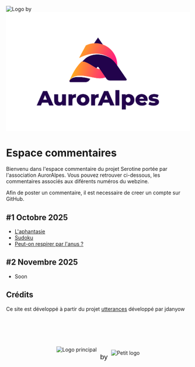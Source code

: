 ![Logo](media/logo_serotine.svg) by ![Auroralpes](media/logo_Auroralpes.png)

# Espace commentaires

Bienvenu dans l'espace commentaire du projet Serotine portée par l'association AurorAlpes.
Vous pouvez retrouver ci-dessous, les commentaires associés aux diférents numéros du webzine.

Afin de poster un commentaire, il est necessaire de creer un compte sur GitHub.


## #1 Octobre 2025
- [L'aphantasie](https://troy314.github.io/utterances/articles/aphantasie.html)
- [Sudoku](https://troy314.github.io/utterances/articles/aphantasie_sudoku.html)
- [Peut-on respirer par l'anus ?](https://troy314.github.io/utterances/articles/respirer_par_anus.html)

## #2 Novembre 2025
- Soon


<script src="https://utteranc.es/client.js"
        issue-term="pathname"
        theme="photon-dark"
        crossorigin="anonymous"
        async>
</script>

## Crédits
Ce site est développé à partir du projet [utterances](https://github.com/utterance/utterances) développé par jdanyow

<div style="display: flex; align-items: center; justify-content: center; gap: 1vw; padding: 2vh;">
  <img src="https://raw.githubusercontent.com/Troy314/utterances/6d67dfdba1173b2d74fb3ddd4dd730af0e8cfaae/media/logo_serotine.svg" alt="Logo principal" style="height: 6vw; max-height: 80px; min-height: 30px; object-fit: contain;">
  <span style="font-size: 2vw; font-weight: 500; font-family: sans-serif;">by</span>
  <img src="https://raw.githubusercontent.com/Troy314/utterances/refs/heads/master/media/logo_Auroralpes.png" alt="Petit logo" style="height: 4vw; max-height: 60px; min-height: 20px; object-fit: contain;">
</div>

